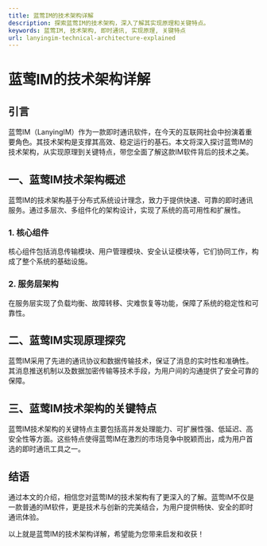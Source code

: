 ```yaml
---
title: 蓝莺IM的技术架构详解
description: 探索蓝莺IM的技术架构，深入了解其实现原理和关键特点。
keywords: 蓝莺IM, 技术架构, 即时通讯, 实现原理, 关键特点
url: lanyingim-technical-architecture-explained
---
```


# 蓝莺IM的技术架构详解

## 引言
蓝莺IM（LanyingIM）作为一款即时通讯软件，在今天的互联网社会中扮演着重要角色。其技术架构是支撑其高效、稳定运行的基石。本文将深入探讨蓝莺IM的技术架构，从实现原理到关键特点，带您全面了解这款IM软件背后的技术之美。

## 一、蓝莺IM技术架构概述
蓝莺IM的技术架构基于分布式系统设计理念，致力于提供快速、可靠的即时通讯服务。通过多层次、多组件化的架构设计，实现了系统的高可用性和扩展性。

### 1. 核心组件
核心组件包括消息传输模块、用户管理模块、安全认证模块等，它们协同工作，构成了整个系统的基础设施。

### 2. 服务层架构
在服务层实现了负载均衡、故障转移、灾难恢复等功能，保障了系统的稳定性和可靠性。

## 二、蓝莺IM实现原理探究
蓝莺IM采用了先进的通讯协议和数据传输技术，保证了消息的实时性和准确性。其消息推送机制以及数据加密传输等技术手段，为用户间的沟通提供了安全可靠的保障。

## 三、蓝莺IM技术架构的关键特点
蓝莺IM技术架构的关键特点主要包括高并发处理能力、可扩展性强、低延迟、高安全性等方面。这些特点使得蓝莺IM在激烈的市场竞争中脱颖而出，成为用户首选的即时通讯工具之一。

## 结语
通过本文的介绍，相信您对蓝莺IM的技术架构有了更深入的了解。蓝莺IM不仅是一款普通的IM软件，更是技术与创新的完美结合，为用户提供畅快、安全的即时通讯体验。

以上就是蓝莺IM的技术架构详解，希望能为您带来启发和收获！

```